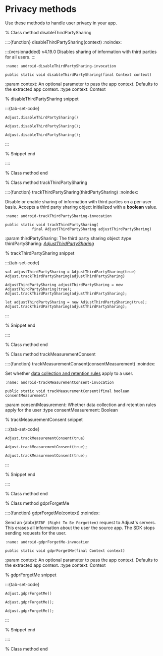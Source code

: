 # Privacy methods

Use these methods to handle user privacy in your app.

% Class method disableThirdPartySharing

::::{function} disableThirdPartySharing(context)
:noindex:

:::{versionadded} v4.19.0
Disables sharing of information with third parties for all users.
:::

```{code-block} java
:name: android-disableThirdPartySharing-invocation

public static void disableThirdPartySharing(final Context context)
```

:param context: An optional parameter to pass the app context. Defaults to the extracted app context.
:type context: Context

% disableThirdPartySharing snippet

:::{tab-set-code}

```{code-block} kotlin
Adjust.disableThirdPartySharing()
```

```{code-block} java
Adjust.disableThirdPartySharing();
```

```{code-block} javascript
Adjust.disableThirdPartySharing();
```

:::

% Snippet end

::::

% Class method end

% Class method trackThirdPartySharing

::::{function} trackThirdPartySharing(thirdPartySharing)
:noindex:

Disable or enable sharing of information with third parties on a per-user basis. Accepts a third party sharing object initialized with a **boolean** value.

```{code-block} java
:name: android-trackThirdPartySharing-invocation

public static void trackThirdPartySharing(
            final AdjustThirdPartySharing adjustThirdPartySharing)
```

:param thirdPartySharing: The third party sharing object
:type thirdPartySharing: [*AdjustThirdPartySharing*](/android/reference/AdjustThirdPartySharing.md)

% trackThirdPartySharing snippet

:::{tab-set-code}

```{code-block} kotlin
val adjustThirdPartySharing = AdjustThirdPartySharing(true)
Adjust.trackThirdPartySharing(adjustThirdPartySharing)
```

```{code-block} java
AdjustThirdPartySharing adjustThirdPartySharing = new AdjustThirdPartySharing(true);
Adjust.trackThirdPartySharing(adjustThirdPartySharing);
```

```{code-block} javascript
let adjustThirdPartySharing = new AdjustThirdPartySharing(true);
Adjust.trackThirdPartySharing(adjustThirdPartySharing);
```

:::

% Snippet end

::::

% Class method end

% Class method trackMeasurementConsent

::::{function} trackMeasurementConsent(consentMeasurement)
:noindex:

Set whether [data collection and retention rules](https://help.adjust.com/en/article/manage-data-collection-and-retention) apply to a user.

```{code-block} java
:name: android-trackMeasurementConsent-invocation

public static void trackMeasurementConsent(final boolean consentMeasurement)
```

:param consentMeasurement: Whether data collection and retention rules apply for the user
:type consentMeasurement: Boolean

% trackMeasurementConsent snippet

:::{tab-set-code}

```{code-block} kotlin
Adjust.trackMeasurementConsent(true)
```

```{code-block} java
Adjust.trackMeasurementConsent(true);
```

```{code-block} javascript
Adjust.trackMeasurementConsent(true);
```

:::

% Snippet end

::::

% Class method end

% Class method gdprForgetMe

::::{function} gdprForgetMe(context)
:noindex:

Send an {abbr}`RTBF (Right To Be Forgotten)` request to Adjust's servers. This erases all information about the user the source app. The SDK stops sending requests for the user.

```{code-block} java
:name: android-gdprForgetMe-invocation

public static void gdprForgetMe(final Context context)
```

:param context: An optional parameter to pass the app context. Defaults to the extracted app context.
:type context: Context

% gdprForgetMe snippet

:::{tab-set-code}

```{code-block} kotlin
Adjust.gdprForgetMe()
```

```{code-block} java
Adjust.gdprForgetMe();
```

```{code-block} javascript
Adjust.gdprForgetMe();
```

:::

% Snippet end

::::

% Class method end
